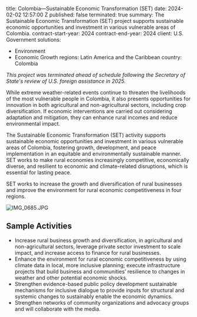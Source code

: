 
title: Colombia—Sustainable Economic Transformation (SET)
date: 2024-02-02 12:57:00 Z
published: false
terminated: true
summary: The Sustainable Economic Transformation (SET) project supports sustainable
  economic opportunities and investment in various vulnerable areas of Colombia.
contract-start-year: 2024
contract-end-year: 2024
client: U.S. Government
solutions:
- Environment
- Economic Growth
regions: Latin America and the Caribbean
country: Colombia


<aside><em>This project was terminated ahead of schedule following the Secretary of State's review of U.S. foreign assistance in 2025.</em></aside>

While extreme weather-related events continue to threaten the livelihoods of the most vulnerable people in Colombia, it also presents opportunities for innovation in both agricultural and non-agricultural sectors, including crop diversification. If economic interventions are carried out considering adaptation and mitigation, they can enhance rural incomes and reduce environmental impact.

The Sustainable Economic Transformation (SET) activity supports sustainable economic opportunities and investment in various vulnerable areas of Colombia, fostering growth, development, and peace implementation in an equitable and environmentally sustainable manner. SET works to make rural economies increasingly competitive, economically diverse, and resilient to economic and climate-related disruptions, which is essential for lasting peace.

SET works to increase the growth and diversification of rural businesses and improve the environment for rural economic competitiveness in four regions.

![IMG_0685.JPG](/uploads/IMG_0685.JPG)

## Sample Activities

* Increase rural business growth and diversification, in agricultural and non-agricultural sectors, leverage private sector investment to scale impact, and increase access to finance for rural businesses.
* Enhance the environment for rural economic competitiveness by using climate data in local, more inclusive planning; execute infrastructure projects that build business and communities’ resilience to changes in weather and other potential economic shocks.
* Strengthen evidence-based public policy development sustainable mechanisms for inclusive dialogue to provide inputs for structural and systemic changes to sustainably enable the economic dynamics.
* Strengthen networks of community organizations and advocacy groups and will collaborate with the media.
